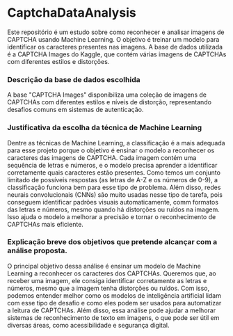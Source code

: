 # CaptchaDataAnalysis
Este repositório é um estudo sobre como reconhecer e analisar imagens de CAPTCHA usando Machine Learning. O objetivo é treinar um modelo para identificar os caracteres presentes nas imagens.
A base de dados utilizada é a CAPTCHA Images do Kaggle, que contém várias imagens de CAPTCHAs com diferentes estilos e distorções.


### Descrição da base de dados escolhida
A base "CAPTCHA Images" disponibiliza uma coleção de imagens de CAPTCHAs com diferentes estilos e níveis de distorção, representando desafios comuns em sistemas de autenticação.

### Justificativa da escolha da técnica de Machine Learning
Dentre as técnicas de Machine Learning, a classificação é a mais adequada para esse projeto porque o objetivo é ensinar o modelo a reconhecer os caracteres das imagens de CAPTCHA.
Cada imagem contém uma sequência de letras e números, e o modelo precisa aprender a identificar corretamente quais caracteres estão presentes. Como temos um conjunto limitado de possíveis respostas (as letras de A-Z e os números de 0-9), a classificação funciona bem para esse tipo de problema.
Além disso, redes neurais convolucionais (CNNs) são muito usadas nesse tipo de tarefa, pois conseguem identificar padrões visuais automaticamente, comm formatos das letras e números, mesmo quando há distorções ou ruídos na imagem. Isso ajuda o modelo a melhorar a precisão e tornar o reconhecimento de CAPTCHAs mais eficiente.

### Explicação breve dos objetivos que pretende alcançar com a análise proposta. 

O principal objetivo dessa análise é ensinar um modelo de Machine Learning a reconhecer os caracteres dos CAPTCHAs. Queremos que, ao receber uma imagem, ele consiga identificar corretamente as letras e números, mesmo que a imagem tenha distorções ou ruídos.
Com isso, podemos entender melhor como os modelos de inteligência artificial lidam com esse tipo de desafio e como eles podem ser usados para automatizar a leitura de CAPTCHAs. Além disso, essa análise pode ajudar a melhorar sistemas de reconhecimento de texto em imagens, o que pode ser útil em diversas áreas, como acessibilidade e segurança digital.
